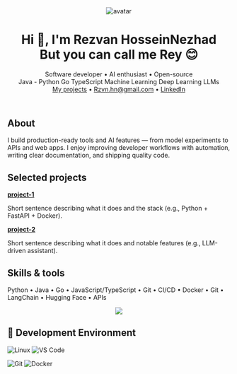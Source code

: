   <header>
    <img class="avatar" src="https://avatars.githubusercontent.com/YOUR_GITHUB_USERNAME" alt="avatar">
    <div>
      <h1>Hi 👋, I'm Rezvan HosseinNezhad <br> But you can call me <strong>Rey</strong> 😊
      </h1>
      <div class="tag">Software developer • AI enthusiast • Open-source</div>
      <div class="chips">
        <span class="chip">Java - </span>
        <span class="chip">Python</span>
        <span class="chip">Go</span>
        <span class="chip">TypeScript</span>
        <span class="chip">Machine Learning</span>
        <span class="chip">Deep Learning</span>
        <span class="chip">LLMs</span>
      </div>
      <div>
        <a href="https://github.com/Rzvn-HN?tab=repositories">My projects</a> •
        <a href="mailto:you@example.com">Rzvn.hn@gmail.com</a> •
        <a href="https://linkedin.com/in/YOUR_PROFILE">LinkedIn</a>
      </div>
    </div>
  </header>

  <section>
    <h2>About</h2>
    <p>
      I build production-ready tools and AI features — from model experiments to APIs and web apps.
      I enjoy improving developer workflows with automation, writing clear documentation, and shipping quality code.
    </p>
  </section>

  <section>
    <h2>Selected projects</h2>
    <div class="projects">
      <div class="card">
        <strong><a href="https://github.com/YOUR_GITHUB_USERNAME/project-1">project-1</a></strong>
        <p>Short sentence describing what it does and the stack (e.g., Python + FastAPI + Docker).</p>
      </div>
      <div class="card">
        <strong><a href="https://github.com/YOUR_GITHUB_USERNAME/project-2">project-2</a></strong>
        <p>Short sentence describing what it does and notable features (e.g., LLM-driven assistant).</p>
      </div>
      <!-- add more cards as needed -->
    </div>
  </section>

  <section>
    <h2>Skills & tools</h2>
    <p>Python •  Java • Go • JavaScript/TypeScript • Git • CI/CD • Docker • Git • LangChain • Hugging Face • APIs</p>
    <p align="center">
  <img src="https://skillicons.dev/icons?i=java,python,opencv,linux,html,css,js,androidstudio,github" />
</p>
  </section>
    <section>
  <h2> 🧰 Development Environment </h2>

![Linux](https://img.shields.io/badge/Linux-FCC624?style=for-the-badge&logo=linux&logoColor=black)
![VS Code](https://img.shields.io/badge/VS%20Code-0078D4?style=for-the-badge&logo=visualstudiocode&logoColor=white)

![Git](https://img.shields.io/badge/Git-F05033?style=for-the-badge&logo=git&logoColor=white)
![Docker](https://img.shields.io/badge/Docker-2496ED?style=for-the-badge&logo=docker&logoColor=white)
</section>

</body>
</html>


